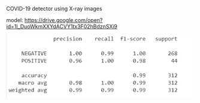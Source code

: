 COVID-19 detector using X-ray images

model: https://drive.google.com/open?id=1l_DuoWkmXXYdACVY1tx3F02hBdznSXi9

![RESULT](https://github.com/ffyyytt/covid-19/blob/master/IMG1.png)

